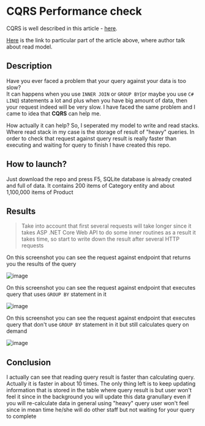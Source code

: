 # CQRS Performance check

CQRS is well described in this article - [here](https://www.kurrent.io/event-sourcing?__hstc=265865680.f5dd684ba2ae989c1875d6e830685cb6.1744616937314.1744616937314.1744616937314.1&__hssc=265865680.1.1744616937314&__hsfp=1810455544#CQRS).

[Here](https://www.kurrent.io/event-sourcing?__hstc=265865680.f5dd684ba2ae989c1875d6e830685cb6.1744616937314.1744616937314.1744616937314.1&__hssc=265865680.1.1744616937314&__hsfp=1810455544#Read-model) is the link to particular part of the article above, where author talk about read model.

## Description

Have you ever faced a problem that your query against your data is too slow?   
It can happens when you use `INNER JOIN` or `GROUP BY`(or maybe you use `C# LINQ`) statements a lot and plus when you have big amount of data, then your request indeed will be very slow.
I have faced the same problem and I came to idea that **CQRS** can help me. 

How actually it can help? So, I seperated my model to write and read stacks. Where read stack in my case is the storage of result of "heavy" queries.
In order to check that request against query result is really faster than executing and waiting for query to finish I have created this repo.

## How to launch?

Just download the repo and press F5, SQLite database is already created and full of data.
It contains 200 items of Category entity and about 1,100,000 items of Product

## Results

> Take into account that first several requests will take longer since it takes ASP .NET Core Web API to do some inner routines as a result it takes time, so start to write down the result after several HTTP requests

On this screenshot you can see the request against endpoint that returns you the results of the query

![image](https://github.com/user-attachments/assets/969ec286-da49-4d56-b739-725f8df2e6d3)

On this screenshot you can see the request against endpoint that executes query that uses `GROUP BY` statement in it

![image](https://github.com/user-attachments/assets/bdf872e1-74bd-4e16-8706-ac2ab7d94481)

On this screenshot you can see the request against endpoint that executes query that don't use `GROUP BY` statement in it but still calculates query on demand

![image](https://github.com/user-attachments/assets/3d5270f5-38b5-4b5d-9b5c-f348e6300ab3)

## Conclusion
I actually can see that reading query result is faster than calculating query. Actually it is faster in about 10 times. The only thing left is to keep updating information that is stored in the table where query result is but user won't feel it since in the background you will update this data granullary even if you will re-calculate data in general using "heavy" query user won't feel since in mean time he/she will do other staff but not waiting for your query to complete
